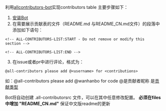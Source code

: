 利用[allcontributors-bot](https://allcontributors.org/docs/en/bot/installation)实现contributors table
主要步骤如下：
1.  [安装Bot](https://allcontributors.org/docs/en/bot/installation)
2.	在需要展示贡献表的文件（README.md 与README_CN.md文件）的段落中添加如下语句：
```
<!-- ALL-CONTRIBUTORS-LIST:START - Do not remove or modify this section -->

<!-- ALL-CONTRIBUTORS-LIST:END -->
```

3.	在issue或者pr中进行评论，格式为：
```
@all-contributors please add @<username> for <contributions>
```
如：@all-contributors please add @wanhanbo for code
@<username>是贡献者昵称
<contributions>是[贡献类型](https://allcontributors.org/docs/en/emoji-key)

 Bot将自动创建 .all-contributorsrc 文件，可以在其中任意修改配置。
  **必须在files中增加 "README_CN.md"** 保证中文版readme的更新
